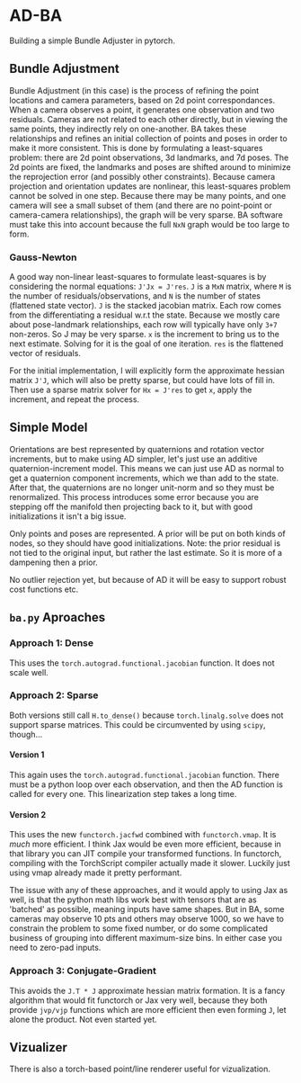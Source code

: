 # AD-BA

Building a simple Bundle Adjuster in pytorch.

## Bundle Adjustment
Bundle Adjustment (in this case) is the process of refining the point locations and camera parameters, based on 2d point correspondances. When a camera observes a point, it generates one observation and two residuals. Cameras are not related to each other directly, but in viewing the same points, they indirectly rely on one-another. BA takes these relationships and refines an initial collection of points and poses in order to make it more consistent. This is done by formulating a least-squares problem: there are 2d point observations, 3d landmarks, and 7d poses. The 2d points are fixed, the landmarks and poses are shifted around to minimize the reprojection error (and possibly other constraints). Because camera projection and orientation updates are nonlinear, this least-squares problem cannot be solved in one step. Because there may be many points, and one camera will see a small subset of them (and there are no point-point or camera-camera relationships), the graph will be very sparse. BA software must take this into account because the full `NxN` graph would be too large to form.

### Gauss-Newton
A good way non-linear least-squares to formulate least-squares is by considering the normal equations: `J'Jx = J'res`.
`J` is a `MxN` matrix, where `M` is the number of residuals/observations, and `N` is the number of states (flattened state vector). `J` is the stacked jacobian matrix. Each row comes from the differentiating a residual w.r.t the state. Because we mostly care about pose-landmark relationships, each row will typically have only `3+7` non-zeros. So J may be very sparse.
`x` is the increment to bring us to the next estimate. Solving for it is the goal of one iteration.
`res` is the flattened vector of residuals.

For the initial implementation, I will explicitly form the approximate hessian matrix `J'J`, which will also be pretty sparse, but could have lots of fill in. Then use a sparse matrix solver for `Hx = J'res` to get `x`, apply the increment, and repeat the process.


## Simple Model
Orientations are best represented by quaternions and rotation vector increments, but to make using AD simpler, let's just use an additive quaternion-increment model. This means we can just use AD as normal to get a quaternion component increments, which we than add to the state. After that, the quaternions are no longer unit-norm and so they must be renormalized. This process introduces some error because you are stepping off the manifold then projecting back to it, but with good initializations it isn't a big issue.

Only points and poses are represented. A prior will be put on both kinds of nodes, so they should have good initializations. Note: the prior residual is not tied to the original input, but rather the last estimate. So it is more of a dampening then a prior.

No outlier rejection yet, but because of AD it will be easy to support robust cost functions etc.

## `ba.py` Aproaches
### Approach 1: Dense
This uses the `torch.autograd.functional.jacobian` function. It does not scale well.

### Approach 2: Sparse
Both versions still call `H.to_dense()` because `torch.linalg.solve` does not support sparse matrices. This could be circumvented by using `scipy`, though...

#### Version 1
This again uses the `torch.autograd.functional.jacobian` function. There must be a python loop over each observation, and then the AD function is called for every one. This linearization step takes a long time.

#### Version 2
This uses the new `functorch.jacfwd` combined with `functorch.vmap`. It is *much* more efficient. I think Jax would be even more efficient, because in that library you can JIT compile your transformed functions.
In functorch, compiling with the TorchScript compiler actually made it slower. Luckily just using vmap already made it pretty performant.

The issue with any of these approaches, and it would apply to using Jax as well, is that the python math libs work best with tensors that are as 'batched' as possible, meaning inputs have same shapes.
But in BA, some cameras may observe 10 pts and others may observe 1000, so we have to constrain the problem to some fixed number, or do some complicated business of grouping into different maximum-size bins. In either case you need to zero-pad inputs.


### Approach 3: Conjugate-Gradient
This avoids the `J.T * J` approximate hessian matrix formation. It is a fancy algorithm that would fit functorch or Jax very well, because they both provide `jvp/vjp` functions which are more efficient then even forming `J`, let alone the product.
Not even started yet.


## Vizualizer
There is also a torch-based point/line renderer useful for vizualization.
